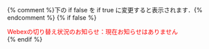 {% comment %}下の if false を if true に変更すると表示されます．{% endcomment %}
{% if false %}
<div class="important-box" style="color: red;">
Webexの切り替え状況のお知らせ：現在お知らせはありません
</div>
{% endif %}
